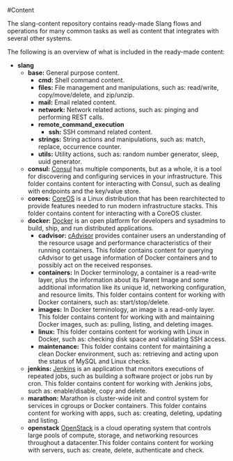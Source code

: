 #Content

The slang-content repository contains ready-made Slang flows and operations for many common tasks as well as content that integrates with several other systems.

The following is an overview of what is included in the ready-made content:

+ **slang**
  + **base:** General purpose content.
    + **cmd:** Shell command content.
    + **files:** File management and manipulations, such as: read/write, copy/move/delete, and zip/unzip.
    + **mail:** Email related content. 
    + **network:** Network related actions, such as: pinging and performing REST calls. 
    + **remote_command_execution**
      + **ssh:** SSH command related content.
    + **strings:** String actions and manipulations, such as: match, replace, occurrence counter. 
    + **utils:** Utility actions, such as: random number generator, sleep, uuid generator.         
  + **consul:** [Consul](https://consul.io/) has multiple components, but as a whole, it is a tool for discovering and configuring services in your infrastructure. This folder contains content for interacting with Consul, such as dealing with endpoints and the key/value store.
  + **coreos:** [CoreOS](https://coreos.com/) is a Linux distribution that has been rearchitected to provide features needed to run modern infrastructure stacks. This folder contains content for interacting with a CoreOS cluster.
  + **docker:** [Docker](https://www.docker.com/) is an open platform for developers and sysadmins to build, ship, and run distributed applications.
    + **cadvisor:** [cAdvisor](https://github.com/google/cadvisor) provides container users an understanding of the resource usage and performance characteristics of their running containers. This folder contains content for querying cAdvisor to get usage information of Docker containers and to possibly act on the received responses.
    + **containers:** In Docker terminology, a container is a read-write layer, plus the information about its Parent Image and some additional information like its unique id, networking configuration, and resource limits. This folder contains content for working with Docker containers, such as: start/stop/delete.
    + **images:** In Docker terminology, an image is a read-only layer. This folder contains content for working with and maintaining Docker images, such as: pulling, listing, and deleting images.
    + **linux:** This folder contains content for working with Linux in Docker, such as: checking disk space and validating SSH access.
    + **maintenance:** This folder contains content for maintaining a clean Docker environment, such as: retrieving and acting upon the status of MySQL and Linux checks.
  + **jenkins:** [Jenkins](http://jenkins-ci.org/) is an application that monitors executions of repeated jobs, such as building a software project or jobs run by cron. This folder contains content for working with Jenkins jobs, such as: enable/disable, copy and delete.
  + **marathon:** Marathon is cluster-wide init and control system for services in cgroups or Docker containers. This folder contains content for working with apps, such as: creating, deleting, updating and listing.
  + **openstack** [OpenStack](https://www.openstack.org/) is a cloud operating system that controls large pools of compute, storage, and networking resources throughout a datacenter.This folder contains content for working with servers, such as: create, delete, authenticate and check.  
